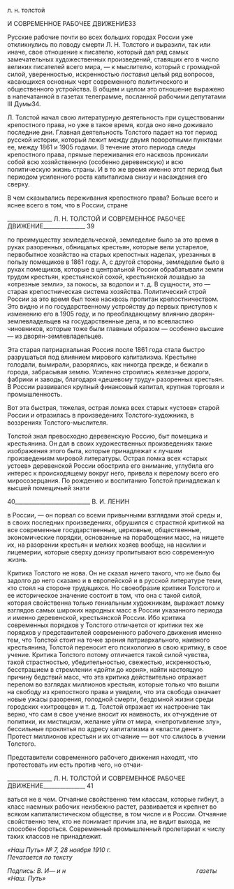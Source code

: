 л. н. толстой

И СОВРЕМЕННОЕ РАБОЧЕЕ ДВИЖЕНИЕ33

Русские рабочие почти во всех больших городах России уже откликнулись по пово­ду смерти Л. Н. Толстого и выразили, так или иначе, свое отношение к писателю, кото­рый дал ряд самых замечательных художественных произведений, ставящих его в чис­ло великих писателей всего мира, — к мыслителю, который с громадной силой, уве­ренностью, искренностью _поставил_ целый ряд вопросов, касающихся основных черт современного политического и общественного устройства. В общем и целом это отно­шение выражено в напечатанной в газетах телеграмме, посланной рабочими депутата­ми III Думы34.

Л. Толстой начал свою литературную деятельность при существовании крепостного права, но уже в такое время, когда оно явно доживало последние дни. Главная деятель­ность Толстого падает на тот период русской истории, который лежит между двумя по­воротными пунктами ее, между 1861 и 1905 годами. В течение этого периода следы крепостного права, прямые переживания его насквозь проникали собой всю хозяйст­венную (особенно деревенскую) и всю политическую жизнь страны. И в то же время именно этот период был периодом усиленного роста капитализма снизу и насаждения его сверху.

В чем сказывались переживания крепостного права? Больше всего и яснее всего в том, что в России, стране

  

________________ Л. Н. ТОЛСТОЙ И СОВРЕМЕННОЕ РАБОЧЕЕ ДВИЖЕНИЕ_______________ 39

по преимуществу земледельческой, земледелие было за это время в руках разоренных, обнищалых крестьян, которые вели устарелое, первобытное хозяйство на старых кре­постных наделах, урезанных в пользу помещиков в 1861 году. А, с другой стороны, земледелие было в руках помещиков, которые в центральной России обрабатывали земли трудом крестьян, крестьянской сохой, крестьянской лошадью за «отрезные зем­ли», за покосы, за водопои и т. д. В сущности, это — старая крепостническая система хозяйства. Политический строй России за это время был тоже насквозь пропитан кре­постничеством. Это видно и по государственному устройству до первых приступов к изменению его в 1905 году, и по преобладающему влиянию дворян-землевладельцев на государственные дела, и по всевластию чиновников, которые тоже были главным обра­зом — особенно высшие — из дворян-землевладельцев.

Эта старая патриархальная Россия после 1861 года стала быстро разрушаться под влиянием мирового капитализма. Крестьяне голодали, вымирали, разорялись, как нико­гда прежде, и бежали в города, забрасывая землю. Усиленно строились железные доро­ги, фабрики и заводы, благодаря «дешевому труду» разоренных крестьян. В России развивался крупный финансовый капитал, крупная торговля и промышленность.

Вот эта быстрая, тяжелая, острая ломка всех старых «устоев» старой России и отра­зилась в произведениях Толстого-художника, в воззрениях Толстого-мыслителя.

Толстой знал превосходно деревенскую Россию, быт помещика и крестьянина. Он дал в своих художественных произведениях такие изображения этого быта, которые принадлежат к лучшим произведениям мировой литературы. Острая ломка всех «ста­рых устоев» деревенской России обострила его внимание, углубила его интерес к про­исходящему вокруг него, привела к перелому всего его миросозерцания. По рождению и воспитанию Толстой принадлежал к высшей помещичьей знати

  

40___________________________ В. И. ЛЕНИН

в России, — он порвал со всеми привычными взглядами этой среды и, в своих послед­них произведениях, обрушился с страстной критикой на все современные государст­венные, церковные, общественные, экономические порядки, основанные на порабоще­нии масс, на нищете их, на разорении крестьян и мелких хозяев вообще, на насилии и лицемерии, которые сверху донизу пропитывают всю современную жизнь.

Критика Толстого не нова. Он не сказал ничего такого, что не было бы задолго до него сказано и в европейской и в русской литературе теми, кто стоял на стороне трудя­щихся. Но своеобразие критики Толстого и ее историческое значение состоит в том, что она с такой силой, которая свойственна только гениальным художникам, выражает ломку взглядов самых широких народных масс в России указанного периода и именно деревенской, крестьянской России. Ибо критика современных порядков у Толстого от­личается от критики тех же порядков у представителей современного рабочего движе­ния именно тем, что Толстой стоит на точке зрения патриархального, наивного кресть­янина, Толстой переносит его психологию в свою критику, в свое учение. Критика Тол­стого потому отличается такой силой чувства, такой страстностью, убедительностью, свежестью, искренностью, бесстрашием в стремлении «дойти до корня», найти на­стоящую причину бедствий масс, что эта критика действительно отражает перелом во взглядах миллионов крестьян, которые только что вышли на свободу из крепостного права и увидели, что эта свобода означает новые ужасы разорения, голодной смерти, бездомной жизни среди городских «хитровцев» и т. д. Толстой отражает их настроение так верно, что сам в свое учение вносит их наивность, их отчуждение от политики, их мистицизм, желание уйти от мира, «непротивление злу», бессильные проклятья по ад­ресу капитализма и «власти денег». Протест миллионов крестьян и их отчаяние — вот что слилось в учении Толстого.

Представители современного рабочего движения находят, что протестовать им есть против чего, но отчаи-

  

________________ Л. Н. ТОЛСТОЙ И СОВРЕМЕННОЕ РАБОЧЕЕ ДВИЖЕНИЕ_______________ 41

ваться не в чем. Отчаяние свойственно тем классам, которые гибнут, а класс наемных рабочих неизбежно растет, развивается и крепнет во всяком капиталистическом обще­стве, в том числе и в России. Отчаяние свойственно тем, кто не понимает причин зла, не видит выхода, не способен бороться. Современный промышленный пролетариат к числу таких классов не принадлежит.

_«Наш Путь» № 7, 28 ноября 1910 г.                                                         Печатается по тексту_

_Подпись: В. И_— _и н                                                                            газеты «Наш. Путь»_